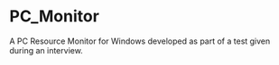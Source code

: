 # PC_Monitor
A PC Resource Monitor for Windows developed as part of a test given during an interview.
